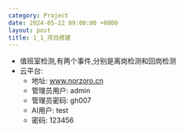 ```yaml
---
category: Project
date: 2024-05-22 09:00:00 +0800
layout: post
title: 1_1_项目搭建
---
```


+ 值班室检测,有两个事件,分别是离岗检测和回岗检测
+ 云平台:
  + 地址: www.norzoro.cn 
  + 管理员用户: admin
  + 管理员密码: gh007
  + AI用户: test
  + 密码: 123456